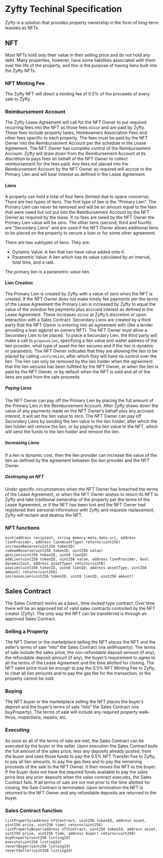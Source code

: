 # Zyfty Techinal Specification

Zyfty is a solution that provides property ownership in the form of long-term leasees as NFTs.

## NFT

Most NFTs hold only their value in their selling price and do not hold any
debt.  Many properties, however, have some liabilities associated with them
over the life of the property, and this is the purpose of having liens built
into the Zyfty NFTs.

### NFT Minting Fee

The Zyfty NFT will direct a minting fee of 0.5% of the proceeds of every sale to Zyfty.

### Reimbursement Account

The Zyfty Lease Agreement will call for the NFT Owner to put required recurring
fees into the NFT as those fees occur and are paid by Zyfty. These fees include
property taxes, Homeowners Association Fees and other fees specific to each
property.  The fees must be paid by the NFT Owner into the Reimbursement
Account per the schedule in the Lease Agreement.  The NFT Owner has complete
control of the Reimbursement Account.  Zyfty will draw down from the
Reimbursement Account at its discretion to pays fees on behalf of the NFT Owner
to collect reimbursement for the fees paid.  Any fees not placed into the
Reimbursement Account by the NFT Owner as required will accrue to the Primary
Lien and will bear interest as defined in the Lease Agreement.  

#### Liens

A property can hold a total of four liens (limited due to space concerns).
There are two types of liens. The first type of lien is the ”Primary Lien”.
The Primary Lien can never be removed and will be an amount equal to the fees
that were owed but not put into the Reimbursement Account by the NFT Owner as
required by the lease. If no fees are owed by the NFT Owner the Primary Lien
value will be zero. The other liens (second, third and fourth) are “Secondary
Liens” and are used if the NFT Owner allows additional liens to be placed on
the property to secure a loan or for some other agreement.

There are two subtypes of liens. They are:
- Dynamic Value: A lien that can have value added onto it.
- Parametric Value: A lien which has its value calculated by an interval, 
  total time, and a rate.

The primary lien is a parametric value lien.

#### Lien Creation

The Primary Lien is created by Zyfty with a value of zero when the NFT is
created.  If the NFT Owner does not make timely fee payments per the terms of
the Lease Agreement the Primary Lien is increased by Zyfty to equal the value
of the overdue fee payments plus accrued interest as defined in the Lease
Agreement.  These increases occur at Zyfty’s discretion or upon interaction
with a Sales Contract.  Secondary Liens are created by a third party that the
NFT Owner is entering into an agreement with (like a lender providing a loan
against an owners NFT).  The NFT Owner must allow a Secondary Lien to be
placed.  To place a Secondary Lien, the third party will make a call
to `proposeLien`, specifying a lien value and wallet address of the lien
provider, what type of asset the lien secures and if the lien is dynamic or
parametric.  The NFT Owner indicates that they are allowing the lien to be placed
by calling `confirmLien`, after which they will have no control over the lien.
The lien can only be removed by the lien holder when the agreement that the
lien secures has been fulfilled by the NFT Owner, or when the lien is paid by
the NFT Owner, or by default when the NFT is sold and all of the liens are paid
from the sale proceeds.

##### Paying Liens

The NFT Owner can pay off the Primary Lien by placing the full amount of the
Primary Lien in the Reimbursement Account.  After Zyfty draws down the value of
any payments made on the NFT Owner’s behalf plus any accrued interest, it will
set the lien value to zero.  The NFT Owner can pay off Secondary Liens by
sending the lien value to the lien holder, after which the lien holder will
remove the lien, or by paying the lien value to the NFT, which will send the
funds to the lien holder and remove the lien.

##### Increasing Liens

If a lien is dynamic cost, then the lien provider can increase the value of the
lien as defined by the agreement between the lien provider and the NFT Owner.

##### Destroying an NFT

Under specific circumstances when the NFT Owner has breached the terms of the
Lease Agreement, or when the NFT Owner wishes to return its NFT to Zyfty and
take traditional ownership of the property per the terms of the Lease
Agreement, or if the NFT has been lost and the NFT Owner had registered their
personal information with Zyfty and requests replacement, Zyfty will reclaim
and destroy the NFT.

### NFT functions

```
mint(address recipient, string memory meta_data_uri, address lienProvider, address lienAssetType) returns(uint256)
increaseReserve(uint256 tokenID)
redeemReserve(uint256 tokenID, uint256 value) 
getLien(uint256 tokenID, uint8 lienID)
addLien(uint256 tokenID, uint256 value, address lienProvider, bool dynamicCost, address assetType) returns(uint8)
payLien(uint256 tokenID, uint8 lienID, address assetType, uint256 amount) returns(uint256)
increaseLien(uint256 tokenID, uint8 lienID, uint256 amount) 
```


## Sales Contract

The Sales Contract works as a basic, time-locked type contract.  Over time
there will be an approved list of valid sales contracts controlled by the NFT
creator (Zyfty).  The only way the NFT can be transferred is through an
approved Sales Contract.

### Selling a Property

The NFT Owner or the marketplace selling the NFT places the NFT and the
seller’s terms of sale “into” the Sales Contract (via sellProperty).  The terms
of sale include the sales price, the non-refundable deposit amount (if any),
the refundable deposit amount (if any), the buyer’s requirement to agree to all
the terms of the Lease Agreement and the time allotted for closing. The NFT
sales price must be enough to pay the 0.5% NFT Minting Fee to Zyfty, to clear
all lien amounts and to pay the gas fee for the transaction, or the property
cannot be sold.

### Buying

The NFT buyer or the marketplace selling the NFT places the buyer’s deposit and
the buyer’s terms of sale “into” the Sales Contract (via buyProperty).  The
terms of sale will include any required property walk-thrus, inspections,
repairs, etc.

### Executing

As soon as all of the terms of sale are met, the Sales Contract can be executed
by the buyer or the seller.  Upon execution the Sales Contract pulls the full
amount of the sales price, less any deposits already posted, from the buyer and
uses those funds to pay the 0.5% NFT Transfer Fee to Zyfty, to pay all lien
amounts, to pay the gas fees and to pay the remaining proceeds of the sale to
the NFT Owner.  It then moves the NFT to the buyer.  If the buyer does not have
the required funds available to pay the sales price less any prior deposits
when the sales contract executes, the Sales Contract fails.  If all terms of
sale are not met prior to the time allotted for closing, the Sale Contract is
terminated. Upon termination the NFT is returned to the NFT Owner and any
refundable deposits are returned to the buyer. 

### Sales Contract function
```
listProperty(address nftContract, uint256 tokenId, address asset, uint256 price, uint256 time) returns(uint256)
listPropertyBuyer(address nftContract, uint256 tokenId, address asset, uint256 price, uint256 time, address buyer) returns(uint256)
buyProperty(uint256 listingId) 
execute(uint256 listingId)
revertBuyer(uint256 listingId)
revertSeller(uint256 listingId)
```

